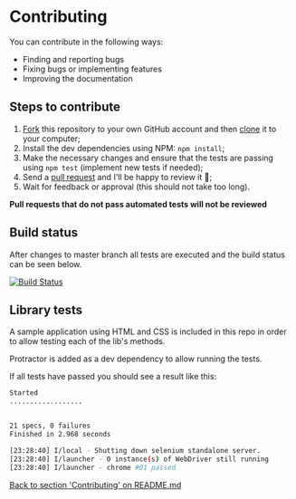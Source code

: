 Contributing
============

You can contribute in the following ways:

- Finding and reporting bugs
- Fixing bugs or implementing features
- Improving the documentation

## Steps to contribute

1. [Fork](https://help.github.com/articles/fork-a-repo/) this repository to your own GitHub account and then [clone](https://help.github.com/articles/cloning-a-repository/) it to your computer;
2. Install the dev dependencies using NPM: `npm install`;
3. Make the necessary changes and ensure that the tests are passing using `npm test` (implement new tests if needed);
4. Send a [pull request](https://help.github.com/articles/about-pull-requests/) and I'll be happy to review it 🙌;
5. Wait for feedback or approval (this should not take too long).

**Pull requests that do not pass automated tests will not be reviewed**

## Build status

After changes to master branch all tests are executed and the build status can be seen below.

[![Build Status](https://semaphoreci.com/api/v1/wlsf82/protractor-helper/branches/master/badge.svg)](https://semaphoreci.com/wlsf82/protractor-helper)

## Library tests

A sample application using HTML and CSS is included in this repo in order to allow testing each of the lib's methods.

Protractor is added as a dev dependency to allow running the tests.

If all tests have passed you should see a result like this:

```sh
Started
..................


21 specs, 0 failures
Finished in 2.968 seconds

[23:28:40] I/local - Shutting down selenium standalone server.
[23:28:40] I/launcher - 0 instance(s) of WebDriver still running
[23:28:40] I/launcher - chrome #01 passed
```

[Back to section 'Contributing' on README.md](../README.md#contributing)